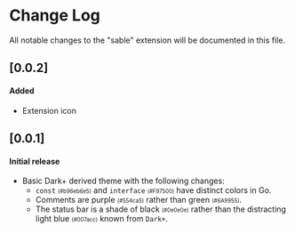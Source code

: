 # Change Log

All notable changes to the "sable" extension will be documented in this file.

## [0.0.2]

#### Added
* Extension icon

## [0.0.1]

#### Initial release
* Basic Dark+ derived theme with the following changes:
  * ``const`` <small><small>(#b96eb6e5)</small></small> and ``interface`` <small><small>(#F97500)</small></small> have distinct colors in Go.
  * Comments are purple <small><small>(#554ca5)</small></small> rather than green <small><small>(#6A9955)</small></small>.
  * The status bar is a shade of black <small><small>(#0e0e0e)</small></small> rather than the distracting light
  blue <small><small>(#007acc)</small></small>  known from ``Dark+``.